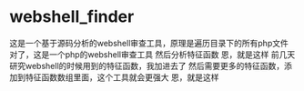# webshell_finder
这是一个基于源码分析的webshell审查工具，原理是遍历目录下的所有php文件
对了，这是一个php的webshell审查工具
然后分析特征函数
恩，就是这样
前几天研究webshell的时候用到的特征函数，我加进去了
然后需要更多的特征函数，添加到特征函数数组里面，这个工具就会更强大
恩，就是这样
